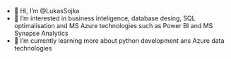 - 👋 Hi, I’m @LukasSojka
- 👀 I’m interested in business inteligence, database desing, SQL optimalisation and MS Azure technologies such as Power BI and MS Synapse Analytics
- 🌱 I’m currently learning more about python development ans Azure data technologies

<!---
LukasSojka/LukasSojka is a ✨ special ✨ repository because its `README.md` (this file) appears on your GitHub profile.
You can click the Preview link to take a look at your changes.
--->
